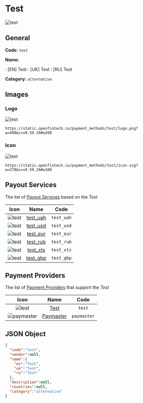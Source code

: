 
# Test 
![test](https://static.openfintech.io/payment_methods/test/logo.png?w=400&c=v0.59.26#w200)  

## General 
**Code:** `test` 
 
**Name:** 
 
:	[EN] Test 
:	[UK] Test 
:	[RU] Test 
 
**Category:** `alternative` 
 

## Images 

### Logo 
![test](https://static.openfintech.io/payment_methods/test/logo.png?w=400&c=v0.59.26#w200)  

```
https://static.openfintech.io/payment_methods/test/logo.png?w=400&c=v0.59.26#w200
```  

### Icon 
![test](https://static.openfintech.io/payment_methods/test/icon.svg?w=278&c=v0.59.26#w100)  

```
https://static.openfintech.io/payment_methods/test/icon.svg?w=278&c=v0.59.26#w100
```  

## Payout Services 
 
The list of [Payout Services](/payout-services/) based on the _Test_ 

|Icon|Name|Code| 
|:---:|:---:|:---:| 
|![test](https://static.openfintech.io/payout_methods/test/icon.svg?w=278&c=v0.59.26#w40) |[test_uah](/payout-services/test_uah/)|`test_uah`| 
|![test](https://static.openfintech.io/payout_methods/test/icon.svg?w=278&c=v0.59.26#w40) |[test_usd](/payout-services/test_usd/)|`test_usd`| 
|![test](https://static.openfintech.io/payout_methods/test/icon.svg?w=278&c=v0.59.26#w40) |[test_eur](/payout-services/test_eur/)|`test_eur`| 
|![test](https://static.openfintech.io/payout_methods/test/icon.svg?w=278&c=v0.59.26#w40) |[test_rub](/payout-services/test_rub/)|`test_rub`| 
|![test](https://static.openfintech.io/payout_methods/test/icon.svg?w=278&c=v0.59.26#w40) |[test_xts](/payout-services/test_xts/)|`test_xts`| 
|![test](https://static.openfintech.io/payout_methods/test/icon.svg?w=278&c=v0.59.26#w40) |[test_gbp](/payout-services/test_gbp/)|`test_gbp`| 
 

## Payment Providers 
 
The list of [Payment Providers](/payment-providers/) that support the _Test_ 

|Icon|Name|Code| 
|:---:|:---:|:---:| 
|![test](https://static.openfintech.io/payment_providers/test/icon.svg?w=278&c=v0.59.26#w100) |[Test](/payment-providers/test/)|`test`| 
|![paymaster](https://static.openfintech.io/payment_providers/paymaster/icon.svg?w=278&c=v0.59.26#w100) |[Paymaster](/payment-providers/paymaster/)|`paymaster`| 
 

## JSON Object 

```json
{
  "code":"test",
  "vendor":null,
  "name":{
    "en":"Test",
    "uk":"Test",
    "ru":"Test"
  },
  "description":null,
  "countries":null,
  "category":"alternative"
}
```  
